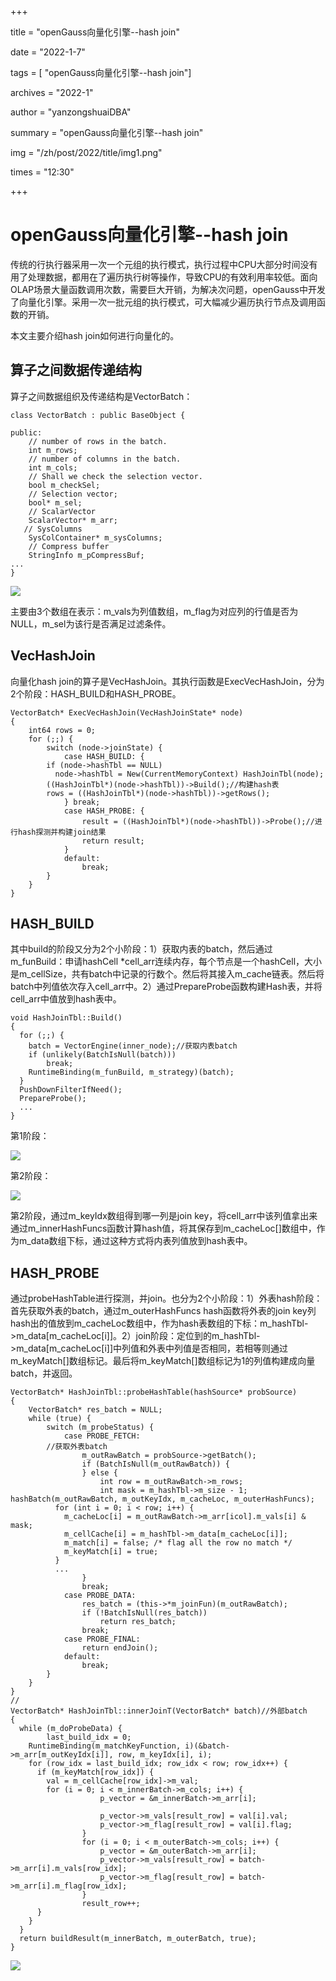 +++

title =  "openGauss向量化引擎--hash join" 

date = "2022-1-7" 

tags = [ "openGauss向量化引擎--hash join"] 

archives = "2022-1" 

author = "yanzongshuaiDBA" 

summary = "openGauss向量化引擎--hash join"

img = "/zh/post/2022/title/img1.png" 

times = "12:30"

+++

# openGauss向量化引擎--hash join<a name="ZH-CN_TOPIC_0000001232574681"></a>

传统的行执行器采用一次一个元组的执行模式，执行过程中CPU大部分时间没有用了处理数据，都用在了遍历执行树等操作，导致CPU的有效利用率较低。面向OLAP场景大量函数调用次数，需要巨大开销，为解决次问题，openGauss中开发了向量化引擎。采用一次一批元组的执行模式，可大幅减少遍历执行节点及调用函数的开销。

本文主要介绍hash join如何进行向量化的。

## 算子之间数据传递结构<a name="section399332011400"></a>

算子之间数据组织及传递结构是VectorBatch：

```
class VectorBatch : public BaseObject {

public:
    // number of rows in the batch.
    int m_rows;
    // number of columns in the batch.
    int m_cols;
    // Shall we check the selection vector.
    bool m_checkSel;
    // Selection vector;
    bool* m_sel;
    // ScalarVector
    ScalarVector* m_arr;
   // SysColumns
    SysColContainer* m_sysColumns;
    // Compress buffer
    StringInfo m_pCompressBuf;
...
}
```

![](figures/主要由3个数组在表示.png)

主要由3个数组在表示：m\_vals为列值数组，m\_flag为对应列的行值是否为NULL，m\_sel为该行是否满足过滤条件。

## VecHashJoin<a name="section96181740174117"></a>

向量化hash join的算子是VecHashJoin。其执行函数是ExecVecHashJoin，分为2个阶段：HASH\_BUILD和HASH\_PROBE。

```
VectorBatch* ExecVecHashJoin(VecHashJoinState* node)
{
    int64 rows = 0;
    for (;;) {
        switch (node->joinState) {
            case HASH_BUILD: {
        if (node->hashTbl == NULL)
          node->hashTbl = New(CurrentMemoryContext) HashJoinTbl(node);
        ((HashJoinTbl*)(node->hashTbl))->Build();//构建hash表
        rows = ((HashJoinTbl*)(node->hashTbl))->getRows();
            } break;
            case HASH_PROBE: {
                result = ((HashJoinTbl*)(node->hashTbl))->Probe();//进行hash探测并构建join结果
                return result;
            }
            default:
                break;
        }
    }
}
```

## HASH\_BUILD<a name="section64014469421"></a>

其中build的阶段又分为2个小阶段：1）获取内表的batch，然后通过m\_funBuild：申请hashCell \*cell\_arr连续内存，每个节点是一个hashCell，大小是m\_cellSize，共有batch中记录的行数个。然后将其接入m\_cache链表。然后将batch中列值依次存入cell\_arr中。2）通过PrepareProbe函数构建Hash表，并将cell\_arr中值放到hash表中。

```
void HashJoinTbl::Build()
{
  for (;;) {
    batch = VectorEngine(inner_node);//获取内表batch
    if (unlikely(BatchIsNull(batch)))
        break;
    RuntimeBinding(m_funBuild, m_strategy)(batch);
  }
  PushDownFilterIfNeed();
  PrepareProbe();
  ...
}
```

第1阶段：

![](figures/第1阶段.png)

第2阶段：

![](figures/第2阶段.png)

第2阶段，通过m\_keyIdx数组得到哪一列是join key，将cell\_arr中该列值拿出来通过m\_innerHashFuncs函数计算hash值，将其保存到m\_cacheLoc\[\]数组中，作为m\_data数组下标，通过这种方式将内表列值放到hash表中。

## HASH\_PROBE<a name="section416964144412"></a>

通过probeHashTable进行探测，并join。也分为2个小阶段：1）外表hash阶段：首先获取外表的batch，通过m\_outerHashFuncs hash函数将外表的join key列hash出的值放到m\_cacheLoc数组中，作为hash表数组的下标：m\_hashTbl-\>m\_data\[m\_cacheLoc\[i\]\]。2）join阶段：定位到的m\_hashTbl-\>m\_data\[m\_cacheLoc\[i\]\]中列值和外表中列值是否相同，若相等则通过m\_keyMatch\[\]数组标记。最后将m\_keyMatch\[\]数组标记为1的列值构建成向量batch，并返回。

```
VectorBatch* HashJoinTbl::probeHashTable(hashSource* probSource)
{
    VectorBatch* res_batch = NULL;
    while (true) {
        switch (m_probeStatus) {
            case PROBE_FETCH:
        //获取外表batch
                m_outRawBatch = probSource->getBatch();
                if (BatchIsNull(m_outRawBatch)) {
                } else {
                    int row = m_outRawBatch->m_rows;
                    int mask = m_hashTbl->m_size - 1;
hashBatch(m_outRawBatch, m_outKeyIdx, m_cacheLoc, m_outerHashFuncs);
          for (int i = 0; i < row; i++) {
            m_cacheLoc[i] = m_outRawBatch->m_arr[icol].m_vals[i] & mask;
            m_cellCache[i] = m_hashTbl->m_data[m_cacheLoc[i]];
            m_match[i] = false; /* flag all the row no match */
            m_keyMatch[i] = true;
          }
          ...
                }
                break;
            case PROBE_DATA:
                res_batch = (this->*m_joinFun)(m_outRawBatch);
                if (!BatchIsNull(res_batch))
                    return res_batch;
                break;
            case PROBE_FINAL:
                return endJoin();
            default:
                break;
        }
    }
}
//
VectorBatch* HashJoinTbl::innerJoinT(VectorBatch* batch)//外部batch
{
  while (m_doProbeData) {
        last_build_idx = 0;
    RuntimeBinding(m_matchKeyFunction, i)(&batch->m_arr[m_outKeyIdx[i]], row, m_keyIdx[i], i);
    for (row_idx = last_build_idx; row_idx < row; row_idx++) {
      if (m_keyMatch[row_idx]) {
        val = m_cellCache[row_idx]->m_val;
        for (i = 0; i < m_innerBatch->m_cols; i++) {
                    p_vector = &m_innerBatch->m_arr[i];

                    p_vector->m_vals[result_row] = val[i].val;
                    p_vector->m_flag[result_row] = val[i].flag;
                }
                for (i = 0; i < m_outerBatch->m_cols; i++) {
                    p_vector = &m_outerBatch->m_arr[i];
                    p_vector->m_vals[result_row] = batch->m_arr[i].m_vals[row_idx];
                    p_vector->m_flag[result_row] = batch->m_arr[i].m_flag[row_idx];
                }
                result_row++;
      }
    }
  }
  return buildResult(m_innerBatch, m_outerBatch, true);
}
```

![](figures/outerBatch1.png)

